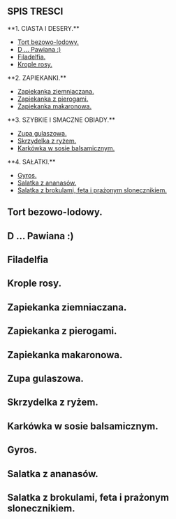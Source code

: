 **SPIS TRESCI**
---------------
<p>**1. CIASTA I DESERY.**<p>
<ul>
<li><a href="#">Tort bezowo-lodowy.</a></li>
<li><a href="#">D ... Pawiana :)</a></li>
<li><a href="#">Filadelfia.</a></li>
<li><a href="#">Krople rosy.</a></li>
</ul>
<p>**2. ZAPIEKANKI.**
<ul>
<li><a href="#">Zapiekanka ziemniaczana.</a></li>
<li><a href="#">Zapiekanka z pierogami.</a></li>
<li><a href="#">Zapiekanka makaronowa.</a></li>
</ul>
<p>**3. SZYBKIE I SMACZNE OBIADY.**
<ul>
<li><a href="#">Zupa gulaszowa.</a></li>
<li><a href="#">Skrzydelka z ryżem.</a></li>
<li><a href="#">Karkówka w sosie balsamicznym.</a></li>
</ul>
<p>**4. SAŁATKI.**
<ul>
<li><a href="#">Gyros.</a></li>
<li><a href="#">Salatka z ananasów.</a></li>
<li><a href="#">Salatka z brokulami, feta i prażonym slonecznikiem.</a></li>
</ul>

**Tort bezowo-lodowy.**
-----------------------

**D ... Pawiana :)**
------------------

**Filadelfia**
--------------

**Krople rosy.**
----------------

**Zapiekanka ziemniaczana.**
---------------------------

**Zapiekanka z pierogami.**
---------------------------

**Zapiekanka makaronowa.**
--------------------------

**Zupa gulaszowa.**
-------------------

**Skrzydelka z ryżem.**
-----------------------

**Karkówka w sosie balsamicznym.**
----------------------------------

**Gyros.**
----------

**Salatka z ananasów.**
-----------------------

**Salatka z brokulami, feta i prażonym slonecznikiem.**
-------------------------------------------------------

